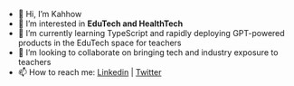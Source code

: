 - 👋 Hi, I’m Kahhow
- 👀 I’m interested in **EduTech and HealthTech**
- 🌱 I’m currently learning TypeScript and rapidly deploying GPT-powered products in the EduTech space for teachers
- 💞️ I’m looking to collaborate on bringing tech and industry exposure to teachers
- 📫 How to reach me: [Linkedin](https://www.linkedin.com/in/leekahhow/) | [Twitter](https://twitter.com/leekahhow)
<!---
ghostleek/ghostleek is a ✨ special ✨ repository because its `README.md` (this file) appears on your GitHub profile.
You can click the Preview link to take a look at your changes.
--->
